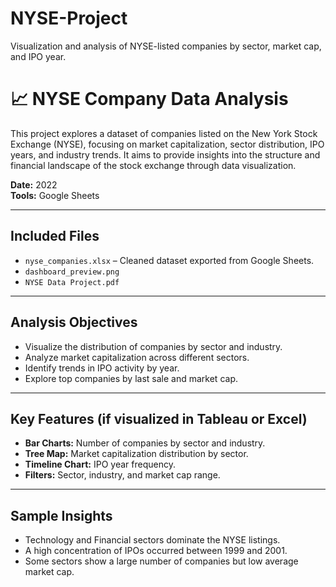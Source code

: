 # NYSE-Project
Visualization and analysis of NYSE-listed companies by sector, market cap, and IPO year.

# 📈 NYSE Company Data Analysis

This project explores a dataset of companies listed on the New York Stock Exchange (NYSE), focusing on market capitalization, sector distribution, IPO years, and industry trends. It aims to provide insights into the structure and financial landscape of the stock exchange through data visualization.
 
**Date:** 2022  
**Tools:** Google Sheets

---

## Included Files

- `nyse_companies.xlsx` – Cleaned dataset exported from Google Sheets.
- `dashboard_preview.png`
- `NYSE Data Project.pdf`

---

## Analysis Objectives

- Visualize the distribution of companies by sector and industry.
- Analyze market capitalization across different sectors.
- Identify trends in IPO activity by year.
- Explore top companies by last sale and market cap.

---

## Key Features (if visualized in Tableau or Excel)

- **Bar Charts:** Number of companies by sector and industry.
- **Tree Map:** Market capitalization distribution by sector.
- **Timeline Chart:** IPO year frequency.
- **Filters:** Sector, industry, and market cap range.

---

## Sample Insights

- Technology and Financial sectors dominate the NYSE listings.
- A high concentration of IPOs occurred between 1999 and 2001.
- Some sectors show a large number of companies but low average market cap.
